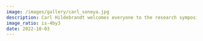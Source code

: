 ```yaml
---
image: /images/gallery/carl_soneya.jpg
description: Carl Hildebrandt welcomes everyone to the research symposium he organized.
image_ratio: is-4by3
date: 2022-10-03
---
```

